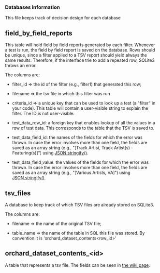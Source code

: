 ### Databases information

This file keeps track of decision design for each database

## field\_by\_field\_reports

This table will hold field by field reports generated by each filter.
Whenever a test is run, the field by field report is saved on the database.
Rows should be unique, since a filter applied to a TSV report should yield
always the same results. Therefore, if the interface trie to add a repeated row,
SQLite3 throws an error.

The columns are:

* filter\_id => the id of the filter (e.g., filter1) that generated this row;

* filename => the tsv file in which this filter was run

* criteria\_id => a unique key that can be used to look up a test
  (a "filter" in your code). This table will contain a user-visible string to
  explain the filter. The ID is not user-visible.

* test\_data\_row\_id: a foreign key that enables lookup of all the values in a
  row of test data. This corresponds to the table that the TSV is saved to.

* test\_data\_field\_id: the names of the fields for which the error was thrown.
  In case the error involves more than one field, the fields are saved as an
  array string (e.g., "[Track Artist, Track Artist(s) - Featuring(s)]") using
  [JSON.stringify()](https://developer.mozilla.org/en-US/docs/Web/JavaScript/Reference/Global_Objects/JSON/stringify).


* test\_data\_field\_value: the values of the fields for which the error was thrown.
  In case the error involves more than one field, the fields are saved as an
  array string (e.g., "[Various Artists, VA]") using
  [JSON.stringify()](https://developer.mozilla.org/en-US/docs/Web/JavaScript/Reference/Global_Objects/JSON/stringify).

## tsv\_files

A database to keep track of which TSV files are already stored on SQLite3.

The columns are:

* filename => the name of the original TSV file;

* table\_name => the name of the table in SQL this file was stored. By
  convention it is 'orchard\_dataset\_contents\<row\_id\>'

## orchard\_dataset\_contents\_\<id\>

A table that represents a tsv file. The fields can be seen in [the wiki
page](https://gitlab.com/vivadata/orchard-data-tests/wikis/home).
